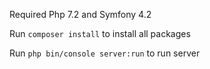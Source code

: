 Required Php 7.2 and Symfony 4.2

Run `composer install` to install all packages

Run `php bin/console server:run` to run server
